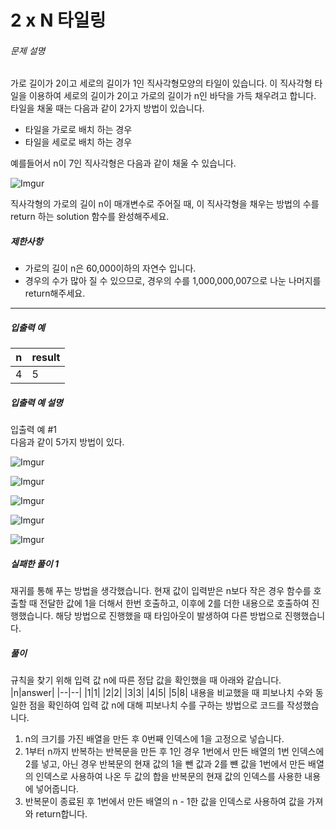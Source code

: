 # 2 x N 타일링
###### 문제 설명

가로 길이가 2이고 세로의 길이가 1인 직사각형모양의 타일이 있습니다. 이 직사각형 타일을 이용하여 세로의 길이가 2이고 가로의 길이가 n인 바닥을 가득 채우려고 합니다. 타일을 채울 때는 다음과 같이 2가지 방법이 있습니다.

-   타일을 가로로 배치 하는 경우
-   타일을 세로로 배치 하는 경우

예를들어서 n이 7인 직사각형은 다음과 같이 채울 수 있습니다.

![Imgur](https://i.imgur.com/29ANX0f.png)

직사각형의 가로의 길이 n이 매개변수로 주어질 때, 이 직사각형을 채우는 방법의 수를 return 하는 solution 함수를 완성해주세요.

##### 제한사항

-   가로의 길이 n은 60,000이하의 자연수 입니다.
-   경우의 수가 많아 질 수 있으므로, 경우의 수를 1,000,000,007으로 나눈 나머지를 return해주세요.

----------

##### 입출력 예
|n|result|
|--|--|
|4|5|

##### 입출력 예 설명

입출력 예 #1  
다음과 같이 5가지 방법이 있다.

![Imgur](https://i.imgur.com/keiKrD3.png)

![Imgur](https://i.imgur.com/O9GdTE0.png)

![Imgur](https://i.imgur.com/IZBmc6M.png)

![Imgur](https://i.imgur.com/29LWVzK.png)

![Imgur](https://i.imgur.com/z64JbNf.png)

##### 실패한 풀이 1
재귀를 통해 푸는 방법을 생각했습니다. 현재 값이 입력받은 n보다 작은 경우 함수를 호출할 때 전달한 값에 1을 더해서 한번 호출하고, 이후에 2를 더한 내용으로 호출하여 진행했습니다. 해당 방법으로 진행했을 때 타임아웃이 발생하여 다른 방법으로 진행했습니다.

##### 풀이
규칙을 찾기 위해 입력 값 n에 따른 정답 값을 확인했을 때 아래와 같습니다.
|n|answer|
|--|--|
|1|1|
|2|2|
|3|3|
|4|5|
|5|8|
내용을 비교했을 때 피보나치 수와 동일한 점을 확인하여 입력 값 n에 대해 피보나치 수를 구하는 방법으로 코드를 작성했습니다.

1. n의 크기를 가진 배열을 만든 후 0번째 인덱스에 1을 고정으로 넣습니다.
2. 1부터 n까지 반복하는 반복문을 만든 후 1인 경우 1번에서 만든 배열의 1번 인덱스에 2를 넣고, 아닌 경우 반복문의 현재 값의 1을 뺀 값과 2를 뺸 값을 1번에서 만든 배열의 인덱스로 사용하여 나온 두 값의 합을 반복문의 현재 값의 인덱스를 사용한 내용에 넣어줍니다.
3. 반복문이 종료된 후 1번에서 만든 배열의 n - 1한 값을 인덱스로 사용하여 값을 가져와 return합니다.
